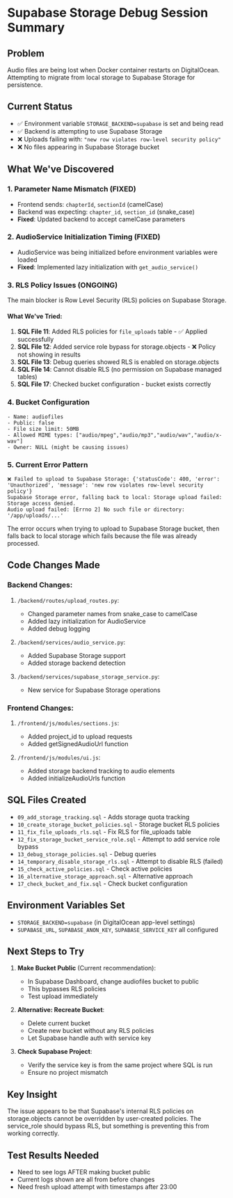 # Supabase Storage Debug Session Summary

## Problem
Audio files are being lost when Docker container restarts on DigitalOcean. Attempting to migrate from local storage to Supabase Storage for persistence.

## Current Status
- ✅ Environment variable `STORAGE_BACKEND=supabase` is set and being read
- ✅ Backend is attempting to use Supabase Storage
- ❌ Uploads failing with: `"new row violates row-level security policy"`
- ❌ No files appearing in Supabase Storage bucket

## What We've Discovered

### 1. Parameter Name Mismatch (FIXED)
- Frontend sends: `chapterId`, `sectionId` (camelCase)
- Backend was expecting: `chapter_id`, `section_id` (snake_case)
- **Fixed**: Updated backend to accept camelCase parameters

### 2. AudioService Initialization Timing (FIXED)
- AudioService was being initialized before environment variables were loaded
- **Fixed**: Implemented lazy initialization with `get_audio_service()`

### 3. RLS Policy Issues (ONGOING)
The main blocker is Row Level Security (RLS) policies on Supabase Storage.

#### What We've Tried:
1. **SQL File 11**: Added RLS policies for `file_uploads` table - ✅ Applied successfully
2. **SQL File 12**: Added service role bypass for storage.objects - ❌ Policy not showing in results
3. **SQL File 13**: Debug queries showed RLS is enabled on storage.objects
4. **SQL File 14**: Cannot disable RLS (no permission on Supabase managed tables)
5. **SQL File 17**: Checked bucket configuration - bucket exists correctly

### 4. Bucket Configuration
```
- Name: audiofiles
- Public: false
- File size limit: 50MB
- Allowed MIME types: ["audio/mpeg","audio/mp3","audio/wav","audio/x-wav"]
- Owner: NULL (might be causing issues)
```

### 5. Current Error Pattern
```
❌ Failed to upload to Supabase Storage: {'statusCode': 400, 'error': 'Unauthorized', 'message': 'new row violates row-level security policy'}
Supabase Storage error, falling back to local: Storage upload failed: Storage access denied.
Audio upload failed: [Errno 2] No such file or directory: '/app/uploads/...'
```

The error occurs when trying to upload to Supabase Storage bucket, then falls back to local storage which fails because the file was already processed.

## Code Changes Made

### Backend Changes:
1. `/backend/routes/upload_routes.py`:
   - Changed parameter names from snake_case to camelCase
   - Added lazy initialization for AudioService
   - Added debug logging

2. `/backend/services/audio_service.py`:
   - Added Supabase Storage support
   - Added storage backend detection

3. `/backend/services/supabase_storage_service.py`:
   - New service for Supabase Storage operations

### Frontend Changes:
1. `/frontend/js/modules/sections.js`:
   - Added project_id to upload requests
   - Added getSignedAudioUrl function

2. `/frontend/js/modules/ui.js`:
   - Added storage backend tracking to audio elements
   - Added initializeAudioUrls function

## SQL Files Created
- `09_add_storage_tracking.sql` - Adds storage quota tracking
- `10_create_storage_bucket_policies.sql` - Storage bucket RLS policies
- `11_fix_file_uploads_rls.sql` - Fix RLS for file_uploads table
- `12_fix_storage_bucket_service_role.sql` - Attempt to add service role bypass
- `13_debug_storage_policies.sql` - Debug queries
- `14_temporary_disable_storage_rls.sql` - Attempt to disable RLS (failed)
- `15_check_active_policies.sql` - Check active policies
- `16_alternative_storage_approach.sql` - Alternative approach
- `17_check_bucket_and_fix.sql` - Check bucket configuration

## Environment Variables Set
- `STORAGE_BACKEND=supabase` (in DigitalOcean app-level settings)
- `SUPABASE_URL`, `SUPABASE_ANON_KEY`, `SUPABASE_SERVICE_KEY` all configured

## Next Steps to Try

1. **Make Bucket Public** (Current recommendation):
   - In Supabase Dashboard, change audiofiles bucket to public
   - This bypasses RLS policies
   - Test upload immediately

2. **Alternative: Recreate Bucket**:
   - Delete current bucket
   - Create new bucket without any RLS policies
   - Let Supabase handle auth with service key

3. **Check Supabase Project**:
   - Verify the service key is from the same project where SQL is run
   - Ensure no project mismatch

## Key Insight
The issue appears to be that Supabase's internal RLS policies on storage.objects cannot be overridden by user-created policies. The service_role should bypass RLS, but something is preventing this from working correctly.

## Test Results Needed
- Need to see logs AFTER making bucket public
- Current logs shown are all from before changes
- Need fresh upload attempt with timestamps after 23:00